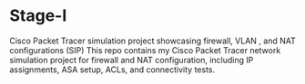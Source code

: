 # Stage-I
Cisco Packet Tracer simulation project showcasing firewall, VLAN , and NAT configurations (SIP)
This repo contains my Cisco Packet Tracer network simulation project for firewall and NAT configuration, including IP assignments, ASA setup, ACLs, and connectivity tests.
